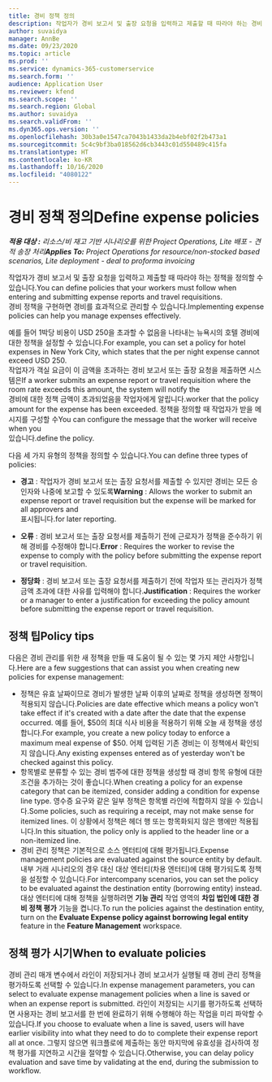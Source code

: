 ```yaml
---
title: 경비 정책 정의
description: 작업자가 경비 보고서 및 출장 요청을 입력하고 제출할 때 따라야 하는 경비 정책을 정의할 수 있습니다.
author: suvaidya
manager: AnnBe
ms.date: 09/23/2020
ms.topic: article
ms.prod: ''
ms.service: dynamics-365-customerservice
ms.search.form: ''
audience: Application User
ms.reviewer: kfend
ms.search.scope: ''
ms.search.region: Global
ms.author: suvaidya
ms.search.validFrom: ''
ms.dyn365.ops.version: ''
ms.openlocfilehash: 30b3a0e1547ca7043b1433da2b4ebf02f2b473a1
ms.sourcegitcommit: 5c4c9bf3ba018562d6cb3443c01d550489c415fa
ms.translationtype: HT
ms.contentlocale: ko-KR
ms.lasthandoff: 10/16/2020
ms.locfileid: "4080122"
---
```

# <a name="define-expense-policies"></a><span data-ttu-id="dd07f-103">경비 정책 정의</span><span class="sxs-lookup"><span data-stu-id="dd07f-103">Define expense policies</span></span>

<span data-ttu-id="dd07f-104">_**적용 대상 :** 리소스/비 재고 기반 시나리오를 위한 Project Operations, Lite 배포 - 견적 송장 처리_</span><span class="sxs-lookup"><span data-stu-id="dd07f-104">_**Applies To:** Project Operations for resource/non-stocked based scenarios, Lite deployment - deal to proforma invoicing_</span></span>

<span data-ttu-id="dd07f-105">작업자가 경비 보고서 및 출장 요청을 입력하고 제출할 때 따라야 하는 정책을 정의할 수 있습니다.</span><span class="sxs-lookup"><span data-stu-id="dd07f-105">You can define policies that your workers must follow when entering and submitting expense reports and travel requisitions.</span></span>         
<span data-ttu-id="dd07f-106">경비 정책을 구현하면 경비를 효과적으로 관리할 수 있습니다.</span><span class="sxs-lookup"><span data-stu-id="dd07f-106">Implementing expense policies can help you manage expenses effectively.</span></span>         

<span data-ttu-id="dd07f-107">예를 들어 1박당 비용이 USD 250을 초과할 수 없음을 나타내는 뉴욕시의 호텔 경비에 대한 정책을 설정할 수 있습니다.</span><span class="sxs-lookup"><span data-stu-id="dd07f-107">For example, you can set a policy for hotel expenses in New York City, which states that the per night expense cannot exceed USD 250.</span></span>       
<span data-ttu-id="dd07f-108">작업자가 객실 요금이 이 금액을 초과하는 경비 보고서 또는 출장 요청을 제출하면 시스템은</span><span class="sxs-lookup"><span data-stu-id="dd07f-108">If a worker submits an expense report or travel requisition where the room rate exceeds this amount, the system will notify the</span></span>         
<span data-ttu-id="dd07f-109">경비에 대한 정책 금액이 초과되었음을 작업자에게 알립니다.</span><span class="sxs-lookup"><span data-stu-id="dd07f-109">worker that the policy amount for the expense has been exceeded.</span></span> <span data-ttu-id="dd07f-110">정책을 정의할 때 작업자가 받을 메시지를 구성할 수</span><span class="sxs-lookup"><span data-stu-id="dd07f-110">You can configure the message that the worker will receive when you</span></span>        
<span data-ttu-id="dd07f-111">있습니다.</span><span class="sxs-lookup"><span data-stu-id="dd07f-111">define the policy.</span></span>      
        
<span data-ttu-id="dd07f-112">다음 세 가지 유형의 정책을 정의할 수 있습니다.</span><span class="sxs-lookup"><span data-stu-id="dd07f-112">You can define three types of policies:</span></span>         
        
- <span data-ttu-id="dd07f-113">**경고** : 작업자가 경비 보고서 또는 출장 요청서를 제출할 수 있지만 경비는 모든 승인자와 나중에 보고할 수 있도록</span><span class="sxs-lookup"><span data-stu-id="dd07f-113">**Warning** : Allows the worker to submit an expense report or travel requisition but the expense will be marked for all approvers and</span></span>         
  <span data-ttu-id="dd07f-114">표시됩니다.</span><span class="sxs-lookup"><span data-stu-id="dd07f-114">for later reporting.</span></span>        

- <span data-ttu-id="dd07f-115">**오류** : 경비 보고서 또는 출장 요청서를 제출하기 전에 근로자가 정책을 준수하기 위해 경비를 수정해야 합니다.</span><span class="sxs-lookup"><span data-stu-id="dd07f-115">**Error** : Requires the worker to revise the expense to comply with the policy before submitting the expense report or travel requisition.</span></span>        
 
 - <span data-ttu-id="dd07f-116">**정당화** : 경비 보고서 또는 출장 요청서를 제출하기 전에 작업자 또는 관리자가 정책 금액 초과에 대한 사유를 입력해야 합니다.</span><span class="sxs-lookup"><span data-stu-id="dd07f-116">**Justification** : Requires the worker or a manager to enter a justification for exceeding the policy amount before submitting the expense report or travel requisition.</span></span>        

## <a name="policy-tips"></a><span data-ttu-id="dd07f-117">정책 팁</span><span class="sxs-lookup"><span data-stu-id="dd07f-117">Policy tips</span></span>
<span data-ttu-id="dd07f-118">다음은 경비 관리를 위한 새 정책을 만들 때 도움이 될 수 있는 몇 가지 제안 사항입니다.</span><span class="sxs-lookup"><span data-stu-id="dd07f-118">Here are a few suggestions that can assist you when creating new policies for expense management:</span></span> 

- <span data-ttu-id="dd07f-119">정책은 유효 날짜이므로 경비가 발생한 날짜 이후의 날짜로 정책을 생성하면 정책이 적용되지 않습니다.</span><span class="sxs-lookup"><span data-stu-id="dd07f-119">Policies are date effective which means a policy won't take effect if it's created with a date after the date that the expense occurred.</span></span> <span data-ttu-id="dd07f-120">예를 들어, $50의 최대 식사 비용을 적용하기 위해 오늘 새 정책을 생성합니다.</span><span class="sxs-lookup"><span data-stu-id="dd07f-120">For example, you create a new policy today to enforce a maximum meal expense of $50.</span></span> <span data-ttu-id="dd07f-121">어제 입력된 기존 경비는 이 정책에서 확인되지 않습니다.</span><span class="sxs-lookup"><span data-stu-id="dd07f-121">Any existing expenses entered as of yesterday won't be checked against this policy.</span></span>
- <span data-ttu-id="dd07f-122">항목별로 분류할 수 있는 경비 범주에 대한 정책을 생성할 때 경비 항목 유형에 대한 조건을 추가하는 것이 좋습니다.</span><span class="sxs-lookup"><span data-stu-id="dd07f-122">When creating a policy for an expense category that can be itemized, consider adding a condition for expense line type.</span></span> <span data-ttu-id="dd07f-123">영수증 요구와 같은 일부 정책은 항목별 라인에 적합하지 않을 수 있습니다.</span><span class="sxs-lookup"><span data-stu-id="dd07f-123">Some policies, such as requiring a receipt, may not make sense for itemized lines.</span></span> <span data-ttu-id="dd07f-124">이 상황에서 정책은 헤더 행 또는 항목화되지 않은 행에만 적용됩니다.</span><span class="sxs-lookup"><span data-stu-id="dd07f-124">In this situation, the policy only is applied to the header line or a non-itemized line.</span></span> 
- <span data-ttu-id="dd07f-125">경비 관리 정책은 기본적으로 소스 엔터티에 대해 평가됩니다.</span><span class="sxs-lookup"><span data-stu-id="dd07f-125">Expense management policies are evaluated against the source entity by default.</span></span> <span data-ttu-id="dd07f-126">내부 거래 시나리오의 경우 대신 대상 엔터티(차용 엔터티)에 대해 평가되도록 정책을 설정할 수 있습니다.</span><span class="sxs-lookup"><span data-stu-id="dd07f-126">For intercompany scenarios, you can set the policy to be evaluated against the destination entity (borrowing entity) instead.</span></span> <span data-ttu-id="dd07f-127">대상 엔터티에 대해 정책을 실행하려면 **기능 관리** 작업 영역의 **차입 법인에 대한 경비 정책 평가** 기능을 켭니다.</span><span class="sxs-lookup"><span data-stu-id="dd07f-127">To run the policies against the destination entity, turn on the **Evaluate Expense policy against borrowing legal entity** feature in the **Feature Management** workspace.</span></span>

## <a name="when-to-evaluate-policies"></a><span data-ttu-id="dd07f-128">정책 평가 시기</span><span class="sxs-lookup"><span data-stu-id="dd07f-128">When to evaluate policies</span></span>

<span data-ttu-id="dd07f-129">경비 관리 매개 변수에서 라인이 저장되거나 경비 보고서가 실행될 때 경비 관리 정책을 평가하도록 선택할 수 있습니다.</span><span class="sxs-lookup"><span data-stu-id="dd07f-129">In expense management parameters, you can select to evaluate expense management policies when a line is saved or when an expense report is submitted.</span></span> <span data-ttu-id="dd07f-130">라인이 저장되는 시기를 평가하도록 선택하면 사용자는 경비 보고서를 한 번에 완료하기 위해 수행해야 하는 작업을 미리 파악할 수 있습니다.</span><span class="sxs-lookup"><span data-stu-id="dd07f-130">If you choose to evaluate when a line is saved, users will have earlier visibility into what they need to do to complete their expense report all at once.</span></span> <span data-ttu-id="dd07f-131">그렇지 않으면 워크플로에 제출하는 동안 마지막에 유효성을 검사하여 정책 평가를 지연하고 시간을 절약할 수 있습니다.</span><span class="sxs-lookup"><span data-stu-id="dd07f-131">Otherwise, you can delay policy evaluation and save time by validating at the end, during the submission to workflow.</span></span>
